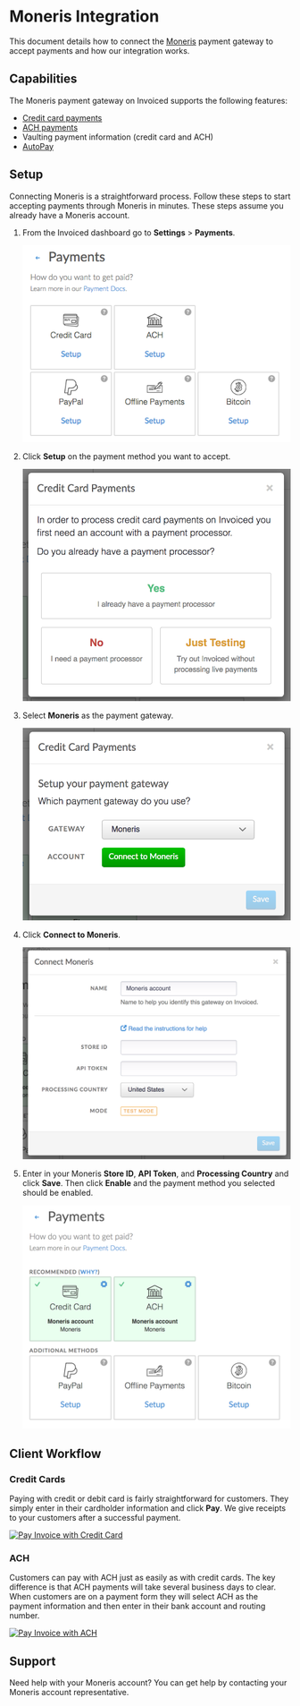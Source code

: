 # Moneris Integration

This document details how to connect the [Moneris](https://moneris.com) payment gateway to accept payments and how our integration works.

## Capabilities

The Moneris payment gateway on Invoiced supports the following features:

- [Credit card payments](/docs/payments/card)
- [ACH payments](/docs/payments/ach)
- Vaulting payment information (credit card and ACH)
- [AutoPay](/docs/guides/autopay)

## Setup

Connecting Moneris is a straightforward process. Follow these steps to start accepting payments through Moneris in minutes. These steps assume you already have a Moneris account.

1. From the Invoiced dashboard go to **Settings** > **Payments**.

   [![Payment Settings](../img/payment-settings.png)](../img/payment-settings.png)

2. Click **Setup** on the payment method you want to accept.

   [![Credit Card Payments Setup](../img/credit-card-payment-setup.png)](../img/credit-card-payment-setup.png)

3. Select **Moneris** as the payment gateway.

   [![Moneris Payments Setup](../img/moneris-setup.png)](../img/moneris-setup.png)

4. Click **Connect to Moneris**.

   [![Moneris Settings Page](../img/moneris-connect.png)](../img/moneris-connect.png)

5. Enter in your Moneris **Store ID**, **API Token**, and **Processing Country** and click **Save**. Then click **Enable** and the payment method you selected should be enabled.

   [![Moneris Payments Enabled](../img/moneris-enabled.png)](../img/moneris-enabled.png)

## Client Workflow

### Credit Cards

Paying with credit or debit card is fairly straightforward for customers. They simply enter in their cardholder information and click **Pay**. We give receipts to your customers after a successful payment.

[![Pay Invoice with Credit Card](/docs/img/pay-invoice-credit-card.png)](/docs/img/pay-invoice-credit-card.png)

### ACH

Customers can pay with ACH just as easily as with credit cards. The key difference is that ACH payments will take several business days to clear. When customers are on a payment form they will select ACH as the payment information and then enter in their bank account and routing number.

[![Pay Invoice with ACH](/docs/img/pay-invoice-ach.png)](/docs/img/pay-invoice-ach.png)

## Support

Need help with your Moneris account? You can get help by contacting your Moneris account representative.